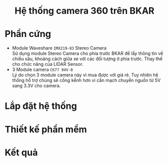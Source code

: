 <h1 align='center'>Hệ thống camera 360 trên BKAR</h1>

# **Phần cứng**
- Module Waveshare `IMX219-83` Stereo Camera \
Sử dụng module Stereo Camera cho phía trước BKAR để lấy thông tin về chiều sâu, khoảng cách giữa xe với các đối tượng ở phía trước. Thay thế cho chức năng của LIDAR Sensor.
- 3 Module camera `CK77 94V-0` \
Lý do chọn 3 module camera này vì mua được với giá rẻ. Tuy nhiên hệ thống hỗ trợ chúng sẽ cồng kềnh hơn vì cần mạch chuyển nguồn từ 5V sang 3.3V cho camera.

# **Lắp đặt hệ thống**

# **Thiết kế phần mềm**

# **Kết quả**
